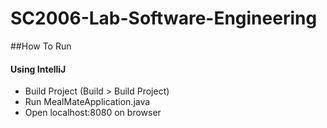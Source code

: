 # SC2006-Lab-Software-Engineering

##How To Run
#### Using IntelliJ
- Build Project (Build > Build Project)
- Run MealMateApplication.java
- Open localhost:8080 on browser